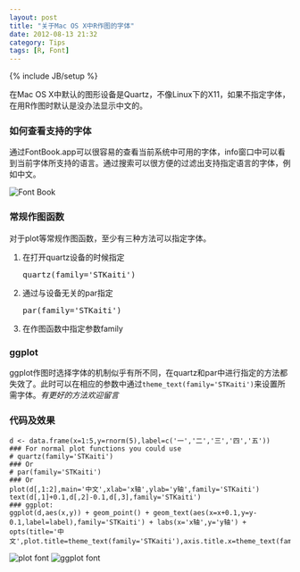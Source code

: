 ```yaml
---
layout: post
title: "关于Mac OS X中R作图的字体"
date: 2012-08-13 21:32
category: Tips
tags: [R, Font]
---
```

{% include JB/setup %}

在Mac OS X中默认的图形设备是Quartz，不像Linux下的X11，如果不指定字体，在用R作图时默认是没办法显示中文的。

### 如何查看支持的字体
通过FontBook.app可以很容易的查看当前系统中可用的字体，info窗口中可以看到当前字体所支持的语言。通过搜索可以很方便的过滤出支持指定语言的字体，例如中文。

![Font Book](/assets/images/20120813_fontbook.png)

### 常规作图函数
对于plot等常规作图函数，至少有三种方法可以指定字体。

1. 在打开quartz设备的时候指定

	<pre>quartz(family='STKaiti')</pre>

2. 通过与设备无关的par指定

	<pre>par(family='STKaiti')</pre>

3. 在作图函数中指定参数family


### ggplot
ggplot作图时选择字体的机制似乎有所不同，在quartz和par中进行指定的方法都失效了。此时可以在相应的参数中通过`theme_text(family='STKaiti')`来设置所需字体。*有更好的方法欢迎留言*

### 代码及效果

	d <- data.frame(x=1:5,y=rnorm(5),label=c('一','二','三','四','五'))
	### For normal plot functions you could use
	# quartz(family='STKaiti')
	### Or
	# par(family='STKaiti')
	### Or
	plot(d[,1:2],main='中文',xlab='x轴',ylab='y轴',family='STKaiti')
	text(d[,1]+0.1,d[,2]-0.1,d[,3],family='STKaiti')
	### ggplot:
	ggplot(d,aes(x,y)) + geom_point() + geom_text(aes(x=x+0.1,y=y-0.1,label=label),family='STKaiti') + labs(x='x轴',y='y轴') + opts(title='中文',plot.title=theme_text(family='STKaiti'),axis.title.x=theme_text(family='STKaiti'),axis.title.y=theme_text(family='STKaiti'))

![plot font](/assets/images/20120813_plotfont.png) ![ggplot font](/assets/images/20120813_ggplotfont.png)

